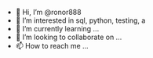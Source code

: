 - 👋 Hi, I’m @ronor888
- 👀 I’m interested in sql, python, testing, a
- 🌱 I’m currently learning ...
- 💞️ I’m looking to collaborate on ...
- 📫 How to reach me ...

<!---
ronor888/ronor888 is a ✨ special ✨ repository because its `README.md` (this file) appears on your GitHub profile.
You can click the Preview link to take a look at your changes.
--->
